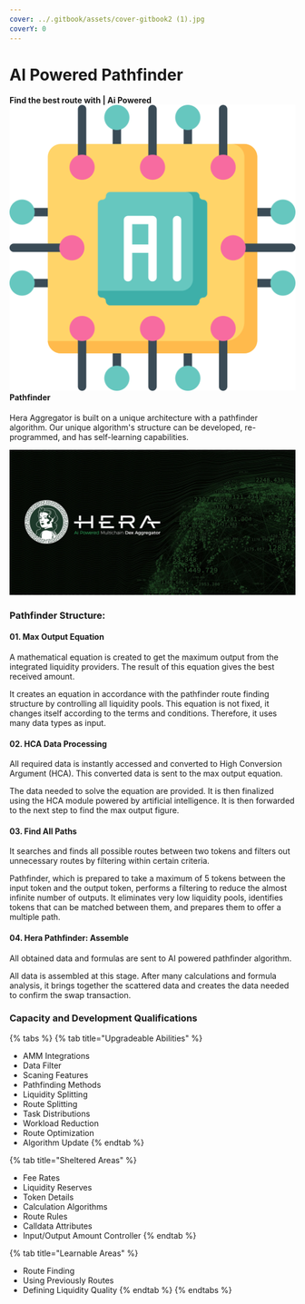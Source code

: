 ```yaml
---
cover: ../.gitbook/assets/cover-gitbook2 (1).jpg
coverY: 0
---
```


# AI Powered Pathfinder

#### Find the best route with | Ai Powered <img src="../.gitbook/assets/ai-icon.png" alt="" data-size="line"> Pathfinder

Hera Aggregator is built on a unique architecture with a pathfinder algorithm. Our unique algorithm's structure can be developed, re-programmed, and has self-learning capabilities.

![](../.gitbook/assets/ai-powered-landing-min.jpg)

### **Pathfinder Structure:**&#x20;

#### 01. Max Output Equation

A mathematical equation is created to get the maximum output from the integrated liquidity providers. The result of this equation gives the best received amount.

It creates an equation in accordance with the pathfinder route finding structure by controlling all liquidity pools. This equation is not fixed, it changes itself according to the terms and conditions. Therefore, it uses many data types as input.

#### 02. HCA Data Processing

All required data is instantly accessed and converted to High Conversion Argument (HCA). This converted data is sent to the max output equation.

The data needed to solve the equation are provided. It is then finalized using the HCA module powered by artificial intelligence. It is then forwarded to the next step to find the max output figure.

#### 03. Find All Paths

It searches and finds all possible routes between two tokens and filters out unnecessary routes by filtering within certain criteria.

Pathfinder, which is prepared to take a maximum of 5 tokens between the input token and the output token, performs a filtering to reduce the almost infinite number of outputs. It eliminates very low liquidity pools, identifies tokens that can be matched between them, and prepares them to offer a multiple path.

#### 04. Hera Pathfinder: Assemble&#x20;

All obtained data and formulas are sent to AI powered pathfinder algorithm.

All data is assembled at this stage. After many calculations and formula analysis, it brings together the scattered data and creates the data needed to confirm the swap transaction.



### Capacity and Development Qualifications

{% tabs %}
{% tab title="Upgradeable Abilities" %}
* AMM Integrations
* Data Filter
* Scaning Features
* Pathfinding Methods
* Liquidity Splitting
* Route Splitting
* Task Distributions
* Workload Reduction
* Route Optimization
* Algorithm Update
{% endtab %}

{% tab title="Sheltered Areas" %}
* Fee Rates
* Liquidity Reserves
* Token Details
* Calculation Algorithms
* Route Rules
* Calldata Attributes
* Input/Output Amount Controller
{% endtab %}

{% tab title="Learnable Areas" %}
* Route Finding
* Using Previously Routes
* Defining Liquidity Quality
{% endtab %}
{% endtabs %}
